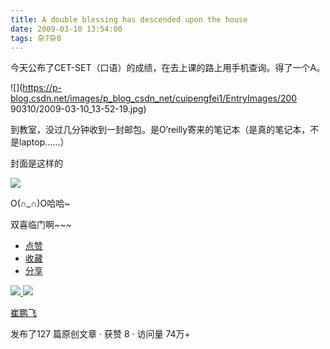 ```yaml
---
title: A double blessing has descended upon the house
date: 2009-03-10 13:54:00
tags: 杂7杂8
---
```

今天公布了CET-SET（口语）的成绩，在去上课的路上用手机查询。得了一个A。

![](https://p-blog.csdn.net/images/p_blog_csdn_net/cuipengfei1/EntryImages/200
90310/2009-03-10_13-52-19.jpg)

到教室，没过几分钟收到一封邮包。是O‘reilly寄来的笔记本（是真的笔记本，不是laptop......）

封面是这样的

![](http://image.2knowledge.net/book/100001-110000/100073/cover/normal.png)

O(∩_∩)O哈哈~

双喜临门啊~~~

  * [ 点赞  ](javascript:;)
  * [ 收藏  ](javascript:;)
  * [ 分享 ](javascript:;)

[ ![](https://profile.csdnimg.cn/5/2/5/3_cuipengfei1)
![](https://g.csdnimg.cn/static/user-reg-year/1x/11.png)
](https://blog.csdn.net/cuipengfei1)

[ 崔鹏飞 ](https://blog.csdn.net/cuipengfei1)

发布了127 篇原创文章  ·  获赞 8  ·  访问量 74万+


